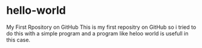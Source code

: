 # hello-world
My First Rpository on GitHub
This is my first repositry on GitHub so i tried to do this with a simple program and a program like heloo world is usefull in this case.
